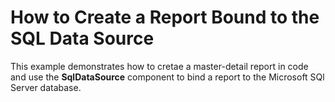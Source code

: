 # How to Create a Report Bound to the SQL Data Source

This example demonstrates how to cretae a master-detail report in code and use the **SqlDataSource** component to bind a report to the Microsoft SQl Server database.